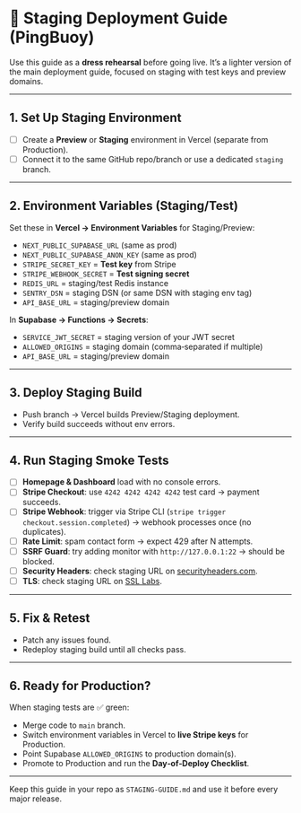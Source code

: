# 🧪 Staging Deployment Guide (PingBuoy)

Use this guide as a **dress rehearsal** before going live. It’s a lighter version of the main deployment guide, focused on staging with test keys and preview domains.

---

## 1. Set Up Staging Environment
- [ ] Create a **Preview** or **Staging** environment in Vercel (separate from Production).
- [ ] Connect it to the same GitHub repo/branch or use a dedicated `staging` branch.

---

## 2. Environment Variables (Staging/Test)
Set these in **Vercel → Environment Variables** for Staging/Preview:

- `NEXT_PUBLIC_SUPABASE_URL` (same as prod)
- `NEXT_PUBLIC_SUPABASE_ANON_KEY` (same as prod)
- `STRIPE_SECRET_KEY` = **Test key** from Stripe
- `STRIPE_WEBHOOK_SECRET` = **Test signing secret**
- `REDIS_URL` = staging/test Redis instance
- `SENTRY_DSN` = staging DSN (or same DSN with staging env tag)
- `API_BASE_URL` = staging/preview domain

In **Supabase → Functions → Secrets**:
- `SERVICE_JWT_SECRET` = staging version of your JWT secret
- `ALLOWED_ORIGINS` = staging domain (comma‑separated if multiple)
- `API_BASE_URL` = staging/preview domain

---

## 3. Deploy Staging Build
- Push branch → Vercel builds Preview/Staging deployment.
- Verify build succeeds without env errors.

---

## 4. Run Staging Smoke Tests
- [ ] **Homepage & Dashboard** load with no console errors.
- [ ] **Stripe Checkout**: use `4242 4242 4242 4242` test card → payment succeeds.
- [ ] **Stripe Webhook**: trigger via Stripe CLI (`stripe trigger checkout.session.completed`) → webhook processes once (no duplicates).
- [ ] **Rate Limit**: spam contact form → expect 429 after N attempts.
- [ ] **SSRF Guard**: try adding monitor with `http://127.0.0.1:22` → should be blocked.
- [ ] **Security Headers**: check staging URL on [securityheaders.com](https://securityheaders.com).
- [ ] **TLS**: check staging URL on [SSL Labs](https://www.ssllabs.com/ssltest/).

---

## 5. Fix & Retest
- Patch any issues found.
- Redeploy staging build until all checks pass.

---

## 6. Ready for Production?
When staging tests are ✅ green:
- Merge code to `main` branch.
- Switch environment variables in Vercel to **live Stripe keys** for Production.
- Point Supabase `ALLOWED_ORIGINS` to production domain(s).
- Promote to Production and run the **Day‑of‑Deploy Checklist**.

---

Keep this guide in your repo as `STAGING-GUIDE.md` and use it before every major release.
